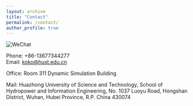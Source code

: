 ```yaml
---
layout: archive
title: "Contact"
permalink: /contact/
author_profile: true
---
```


<p>
  <img src="https://kokocheung.github.io/mysite/files/wechart.jpg?raw=true" alt="WeChat" />
 </p>

Phone: +86-13677344277 <br>
Email: koko@hust.edu.cn<br>

Office: Room 311 Dynamic Simulation Building <br>

Mail: Huazhong University of Science and Technology, School of Hydropower and Information Engineering, No. 1037 Luoyu Road, Hongshan District, Wuhan, Hubei Province, R.P. China 430074

